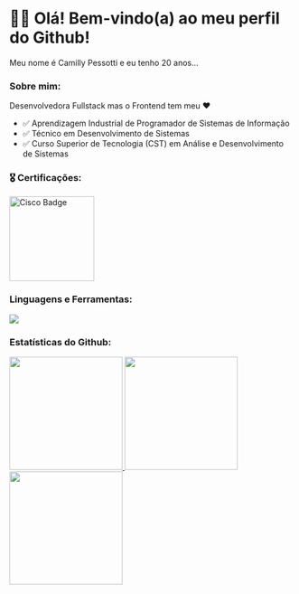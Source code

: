 <div>
  <div>
    <h1>👋🏻 Olá! Bem-vindo(a) ao meu perfil do Github!</h1>
    <p>Meu nome é Camilly Pessotti e eu tenho 20 anos...</p>
  </div>
  <div>
    <h3>Sobre mim:</h3>
    <p>Desenvolvedora Fullstack mas o Frontend tem meu ❤</p>
    <ul>
      <li>✅ Aprendizagem Industrial de Programador de Sistemas de Informação</li>
      <li>✅ Técnico em Desenvolvimento de Sistemas</li>
      <li>✅ Curso Superior de Tecnologia (CST) em Análise e Desenvolvimento de Sistemas</li>
    </ul>
  </div>
  <div>
  <h3>🎖️ Certificações:</h3>
    <a href="https://www.credly.com/badges/2e3fcc97-5069-4f6a-b5e4-a3bd2db45039/public_url" target="_blank">
      <img src="https://github.com/user-attachments/assets/6f490155-9ea1-4aff-94ba-7d14ce46d905" alt="Cisco Badge" width="150" />
    </a>
  </div>
  <div>
    <h3>Linguagens e Ferramentas:</h3>
    <div>
      <a href="https://skillicons.dev">
        <img src="https://skillicons.dev/icons?i=java,spring,html,css,sass,js,ts,react,vite,py,fastapi,flask,django,markdown,git,mysql,postgres,mongo&theme=dark" />
      </a>
    </div>
  </div>
  <div>
    <h3>Estatísticas do Github:</h3>
    <div>
      <a href="https://github.com/pessotticamilly">
        <img height="200em" src="https://github-readme-stats.vercel.app/api/top-langs/?username=pessotticamilly&layout=compact&langs_count=8&theme=dracula"/>
        <img height="200em" src="https://github-readme-stats.vercel.app/api?username=pessotticamilly&show_icons=true&theme=dracula&include_all_commits=true&count_private=true"/>
        <img height="200em" src="https://github-readme-streak-stats.herokuapp.com/?user=pessotticamilly&theme=dracula"/>
      </a>
    </div>
  </div>
  <!--<div>
    <h3>Contato:</h3>
    <div>
      <a href="#"></a>
    </div>
  </div>-->
</div>
